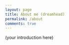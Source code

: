 ```yaml
---
layout: page
title: About me (dreamhead)
permalink: /about
comments: true
---
```


<div class="row justify-content-between">
  <div class="col-md-8 pr-5">
    <p>(your introduction here)</p>

  </div>

  <div class="col-md-4"></div>
</div>
